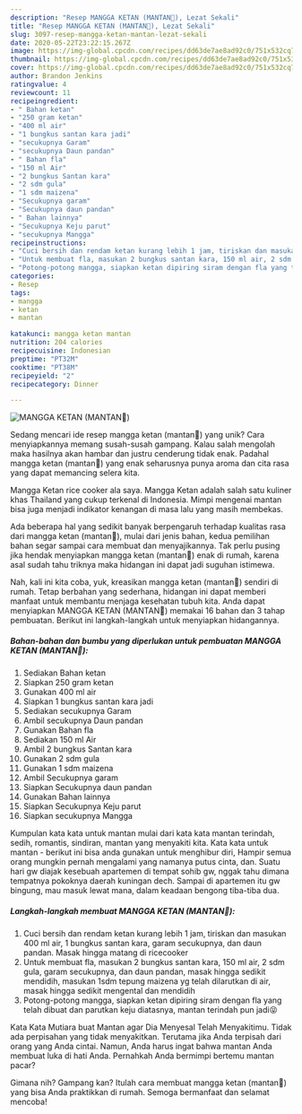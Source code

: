 ```yaml
---
description: "Resep MANGGA KETAN (MANTAN👀), Lezat Sekali"
title: "Resep MANGGA KETAN (MANTAN👀), Lezat Sekali"
slug: 3097-resep-mangga-ketan-mantan-lezat-sekali
date: 2020-05-22T23:22:15.267Z
image: https://img-global.cpcdn.com/recipes/dd63de7ae8ad92c0/751x532cq70/mangga-ketan-mantan👀-foto-resep-utama.jpg
thumbnail: https://img-global.cpcdn.com/recipes/dd63de7ae8ad92c0/751x532cq70/mangga-ketan-mantan👀-foto-resep-utama.jpg
cover: https://img-global.cpcdn.com/recipes/dd63de7ae8ad92c0/751x532cq70/mangga-ketan-mantan👀-foto-resep-utama.jpg
author: Brandon Jenkins
ratingvalue: 4
reviewcount: 11
recipeingredient:
- " Bahan ketan"
- "250 gram ketan"
- "400 ml air"
- "1 bungkus santan kara jadi"
- "secukupnya Garam"
- "secukupnya Daun pandan"
- " Bahan fla"
- "150 ml Air"
- "2 bungkus Santan kara"
- "2 sdm gula"
- "1 sdm maizena"
- "Secukupnya garam"
- "Secukupnya daun pandan"
- " Bahan lainnya"
- "Secukupnya Keju parut"
- "secukupnya Mangga"
recipeinstructions:
- "Cuci bersih dan rendam ketan kurang lebih 1 jam, tiriskan dan masukan 400 ml air, 1 bungkus santan kara, garam secukupnya, dan daun pandan. Masak hingga matang di ricecooker"
- "Untuk membuat fla, masukan 2 bungkus santan kara, 150 ml air, 2 sdm gula, garam secukupnya, dan daun pandan, masak hingga sedikit mendidih, masukan 1sdm tepung maizena yg telah dilarutkan di air, masak hingga sedikit mengental dan mendidih"
- "Potong-potong mangga, siapkan ketan dipiring siram dengan fla yang telah dibuat dan parutkan keju diatasnya, mantan terindah pun jadi😝"
categories:
- Resep
tags:
- mangga
- ketan
- mantan

katakunci: mangga ketan mantan 
nutrition: 204 calories
recipecuisine: Indonesian
preptime: "PT32M"
cooktime: "PT38M"
recipeyield: "2"
recipecategory: Dinner

---
```



![MANGGA KETAN (MANTAN👀)](https://img-global.cpcdn.com/recipes/dd63de7ae8ad92c0/751x532cq70/mangga-ketan-mantan👀-foto-resep-utama.jpg)

Sedang mencari ide resep mangga ketan (mantan👀) yang unik? Cara menyiapkannya memang susah-susah gampang. Kalau salah mengolah maka hasilnya akan hambar dan justru cenderung tidak enak. Padahal mangga ketan (mantan👀) yang enak seharusnya punya aroma dan cita rasa yang dapat memancing selera kita.

Mangga Ketan rice cooker ala saya. Mangga Ketan adalah salah satu kuliner khas Thailand yang cukup terkenal di Indonesia. Mimpi mengenai mantan bisa juga menjadi indikator kenangan di masa lalu yang masih membekas.

Ada beberapa hal yang sedikit banyak berpengaruh terhadap kualitas rasa dari mangga ketan (mantan👀), mulai dari jenis bahan, kedua pemilihan bahan segar sampai cara membuat dan menyajikannya. Tak perlu pusing jika hendak menyiapkan mangga ketan (mantan👀) enak di rumah, karena asal sudah tahu triknya maka hidangan ini dapat jadi suguhan istimewa.


Nah, kali ini kita coba, yuk, kreasikan mangga ketan (mantan👀) sendiri di rumah. Tetap berbahan yang sederhana, hidangan ini dapat memberi manfaat untuk membantu menjaga kesehatan tubuh kita. Anda dapat menyiapkan MANGGA KETAN (MANTAN👀) memakai 16 bahan dan 3 tahap pembuatan. Berikut ini langkah-langkah untuk menyiapkan hidangannya.

<!--inarticleads1-->

##### Bahan-bahan dan bumbu yang diperlukan untuk pembuatan MANGGA KETAN (MANTAN👀):

1. Sediakan  Bahan ketan
1. Siapkan 250 gram ketan
1. Gunakan 400 ml air
1. Siapkan 1 bungkus santan kara jadi
1. Sediakan secukupnya Garam
1. Ambil secukupnya Daun pandan
1. Gunakan  Bahan fla
1. Sediakan 150 ml Air
1. Ambil 2 bungkus Santan kara
1. Gunakan 2 sdm gula
1. Gunakan 1 sdm maizena
1. Ambil Secukupnya garam
1. Siapkan Secukupnya daun pandan
1. Gunakan  Bahan lainnya
1. Siapkan Secukupnya Keju parut
1. Siapkan secukupnya Mangga


Kumpulan kata kata untuk mantan mulai dari kata kata mantan terindah, sedih, romantis, sindiran, mantan yang menyakiti kita. Kata kata untuk mantan - berikut ini bisa anda gunakan untuk menghibur diri, Hampir semua orang mungkin pernah mengalami yang namanya putus cinta, dan. Suatu hari gw diajak kesebuah apartemen di tempat sohib gw, nggak tahu dimana tempatnya pokoknya daerah kuningan dech. Sampai di apartemen itu gw bingung, mau masuk lewat mana, dalam keadaan bengong tiba-tiba dua. 

<!--inarticleads2-->

##### Langkah-langkah membuat MANGGA KETAN (MANTAN👀):

1. Cuci bersih dan rendam ketan kurang lebih 1 jam, tiriskan dan masukan 400 ml air, 1 bungkus santan kara, garam secukupnya, dan daun pandan. Masak hingga matang di ricecooker
1. Untuk membuat fla, masukan 2 bungkus santan kara, 150 ml air, 2 sdm gula, garam secukupnya, dan daun pandan, masak hingga sedikit mendidih, masukan 1sdm tepung maizena yg telah dilarutkan di air, masak hingga sedikit mengental dan mendidih
1. Potong-potong mangga, siapkan ketan dipiring siram dengan fla yang telah dibuat dan parutkan keju diatasnya, mantan terindah pun jadi😝


Kata Kata Mutiara buat Mantan agar Dia Menyesal Telah Menyakitimu. Tidak ada perpisahan yang tidak menyakitkan. Terutama jika Anda terpisah dari orang yang Anda cintai. Namun, Anda harus ingat bahwa mantan Anda membuat luka di hati Anda. Pernahkah Anda bermimpi bertemu mantan pacar? 

Gimana nih? Gampang kan? Itulah cara membuat mangga ketan (mantan👀) yang bisa Anda praktikkan di rumah. Semoga bermanfaat dan selamat mencoba!
